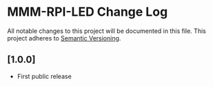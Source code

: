 # MMM-RPI-LED Change Log
All notable changes to this project will be documented in this file.
This project adheres to [Semantic Versioning](http://semver.org/).

## [1.0.0]

- First public release
